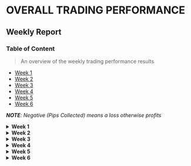 <!-- 
    * This file contains weekly trading results
    * from the trades taken over the week.
    * 
    * @author: Isaac <errortor40@gmail.com>
 -->

# OVERALL TRADING PERFORMANCE 

## Weekly Report

### Table of Content
> An overview of the weekly trading performance results

- <a href="#week-1">Week 1 </a>
- <a href="#week-2">Week 2 </a>
- <a href="#week-3">Week 3 </a>
- <a href="#week-4">Week 4 </a>
- <a href="#week-5">Week 5 </a>
- <a href="#week-6">Week 6 </a>

_**NOTE**: Negative (Pips Collected) means a loss otherwise profits_


<details> 

 <summary id="week-1"> <strong> Week 1 </strong> </summary>

#### Monday
> These are the trades held on monday as of May 20

| Pair Name | Lot Size | Positions | Pips Collected | 
------------|----------|-----------|----------------|
| USD/JPY   | 0.01     | 1         | 16             |
| XAUUSD    | 0.01     | 1         | 77             |

**Total Pips Collected: 93**


#### Tuesday
> These are the trades held on tuesday as of May 21

| Pair Name | Lot Size | Positions | Pips Collected | 
------------|----------|-----------|----------------|
| XAUUSD    | 0.01     | 1         | 48             |
| XAUUSD    | 0.01     | 1         | -29            |

**Total Pips Collected: 19**


#### Wednesday
> These are the trades held on wednesday as of May 22

| Pair Name | Lot Size | Positions | Pips Collected | 
------------|----------|-----------|----------------|
| XAUUSD    | 0.01     | 1         | 103            |
| XAUUSD    | 0.01     | 1         | 23             |

**Total Pips Collected: 126**


#### Thursday
> These are the trades held on thursday as of May 23

| Pair Name | Lot Size | Positions | Pips Collected | 
|-----------|----------|-----------|----------------|
| XAUUSD    | 0.01     | 3         | -58            |
| XAUUSD    | 0.01     | 3         | -23            |
| XAUUSD    | 0.01     | 1         | -32            |

**Total Pips Collected: -103**

#### Friday
> These are the trades held on friday as of May 24

| Pair Name | Lot Size | Positions | Pips Collected | 
------------|----------|-----------|----------------|
| EURUSD    | 0.01     | 1         | -14            |
| XAUUSD    | 0.01     | 1         | -13            |
| XAUUSD    | 0.01     | 2         | -21            |
| XAUUSD    | 0.01     | 7         |  7             |

**Total Pips Collected: -41**

___

**Total Pips Collected over this Week: (93 + 19 + 126 - 103 - 41 ) = 94**  

</details>


<!-- Week -2 results -->
<details>
 <summary id="week-2"> <strong> Week 2 </strong> </summary>

#### May 27<sup>th</sup> (Monday)

| Pair Name | Lot Size | Positions | Pips Collected | 
------------|----------|-----------|----------------|
| XAUUSD    | 0.01     | 1         | -18            |
| XAUUSD    | 0.01     | 2         | -25            |

**Total Pips Collected: -43**

#### May 28<sup>th</sup> (Tuesday)

| Pair Name | Lot Size | Positions | Pips Collected | 
------------|----------|-----------|----------------|
| XAUUSD    | 0.01     | 1         | -50            |
| XAUUSD    | 0.01     | 2         | -40            |
| XAUUSD    | 0.01     | 3         |  30            |

**Total Pips Collected: -60**

#### May 29<sup>th</sup> (Wednesday)

| Pair Name | Lot Size | Positions | Pips Collected | 
------------|----------|-----------|----------------|
| XAUUSD    | 0.01     |  3        |  2             |
| XAUUSD    | 0.01     |  1        |  6             |
| XAUUSD    | 0.01     |  1        |  176           |

**Total Pips Collected: 184**

#### May 30<sup>st</sup> (Thursday)

| Pair Name | Lot Size | Positions | Pips Collected | 
------------|----------|-----------|----------------|
| XAUUSD    | 0.01     |    0      |  00           |

**Total Pips Collected: 00**

#### May 31<sup>st</sup> (Friday)

| Pair Name | Lot Size | Positions | Pips Collected | 
------------|----------|-----------|----------------|
| XAUUSD    | 0.01     |    3      |  87           |

**Total Pips Collected: 87**

___

**Total Pips Collected over this Week: ( 184 + 00 + 87 + -43 - 60 ) = 168**  


</details>

<details>

<!-- Week -3 results -->
 <summary id="week-3"> <strong> Week 3 </strong> </summary>


#### June 3<sup>rd</sup> (Monday)

| Pair Name | Lot Size | Positions | Pips Collected | 
------------|----------|-----------|----------------|
| XAUUSD    | 0.01     |    3      |  -59           |
| XAUUSD    | 0.01     |    3      |  -73           |

**Total Pips Collected: -132**


#### June 4<sup>th</sup> (Tuesday)

| Pair Name | Lot Size | Positions | Pips Collected | 
------------|----------|-----------|----------------|
| XAUUSD    | 0.01     |    1      |   65          |
| XAUUSD    | 0.01     |    1      |   21          |
| XAUUSD    | 0.01     |    1      |  -28          |
| XAUUSD    | 0.01     |    1      |  -42          |

**Total Pips Collected: 16**

#### June 5<sup>th</sup> (Wednesday)

| Pair Name | Lot Size | Positions | Pips Collected | 
------------|----------|-----------|----------------|
| XAUUSD    | 0.01     |     1   |     -37        |
| XAUUSD    | 0.01     |     1   |     148        |

**Total Pips Collected: 111**

#### June 6<sup>th</sup> (Thursday)

| Pair Name | Lot Size | Positions | Pips Collected | 
------------|----------|-----------|----------------|
| XAUUSD    | 0.01     |     3  |   -56        |
| XAUUSD    | 0.01     |     2  |   -48        |

**Total Pips Collected: -104**

#### June 7<sup>th</sup> (Friday)

| Pair Name | Lot Size | Positions | Pips Collected | 
------------|----------|-----------|----------------|
| XAUUSD    |

**NB: Due to presence of NFP news, no trade was taken**

**Total Pips Collected: 00**

___

**Total Pips Collected over this Week: ( -132 + 16 + 111 + -104 + 00 ) = -109**  

> **Nearly the entire week had major data releases and events, so I took less trades to avoid excessive market risk**

</details>

<!-- Week -4 results -->
<details>
 <summary id="week-4"> <strong> Week 4 </strong> </summary>

#### Jun 10<sup>th</sup> (Monday)

| Pair Name | Lot Size | Positions | Pips Collected | 
------------|----------|-----------|----------------|
| XAUUSD    | 0.01     |      |          |
| XAUUSD    | 0.01     |       |          |

**Total Pips Collected: 00**
> No trade was taken, the market conditions were unfavourable

#### Jun 11<sup>th</sup> (Tuesday)

| Pair Name | Lot Size | Positions | Pips Collected | 
------------|----------|-----------|----------------|
| XAUUSD    | 0.01     |     1  |   -47        |
| XAUUSD    | 0.01     |     1  |   12        |
| XAUUSD    | 0.01     |     1  |   12        |

**Total Pips Collected: -23**

#### Jun 12<sup>th</sup> (Wednesday)

| Pair Name | Lot Size | Positions | Pips Collected | 
------------|----------|-----------|----------------|
| XAUUSD    | 0.01     |     1  |   -17        |
| XAUUSD    | 0.01     |     1  |   -23        |

**Total Pips Collected: -40**

#### Jun 13<sup>th</sup> (Thursday)

| Pair Name | Lot Size | Positions | Pips Collected | 
------------|----------|-----------|----------------|
| XAUUSD    | 0.01     |   1   |    107        |

**Total Pips Collected: 107**

#### Jun 14<sup>th</sup> (Friday)

| Pair Name | Lot Size | Positions | Pips Collected | 
------------|----------|-----------|----------------|
| XAUUSD    | 0.01     |    |          |

**Total Pips Collected: 00**
> No trade was taken

___

**Total Pips Collected over this Week: ( -23 - 40 + 107 ) =  44**  


</details>

<!-- Week -5 results -->
<details>
 <summary id="week-5"> <strong> Week 5 </strong> </summary>

</details>

<!-- Week -6 results -->
<details>
 <summary id="week-6"> <strong> Week 6 </strong> </summary>

</details>